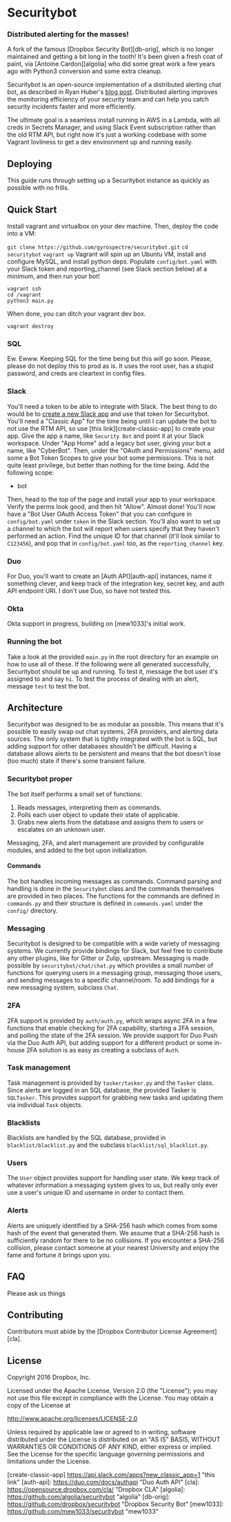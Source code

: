 # Securitybot
### Distributed alerting for the masses!
A fork of the famous [Dropbox Security Bot][db-orig], which is no longer maintained and getting a bit long in the tooth! It's been given a fresh coat of paint,
via [Antoine Cardon][algolia] who did some great work a few years ago with Python3 conversion and some extra cleanup.

Securitybot is an open-source implementation of a distributed alerting chat bot, as described in Ryan Huber's [blog post][slack-blog].
Distributed alerting improves the monitoring efficiency of your security team and can help you catch security incidents faster and more efficiently.

The ultimate goal is a seamless install running in AWS in a Lambda, with all creds in Secrets Manager, and using Slack Event subscription
rather than the old RTM API, but right now it's just a working codebase with some Vagrant lovliness to get a dev environment up and running easily.

## Deploying
This guide runs through setting up a Securitybot instance as quickly as possible with no frills.

## Quick Start
Install vagrant and virtualbox on your dev machine. Then, deploy the code into a VM:

`git clone https://github.com/gyrospectre/securitybot.git` 
`cd securitybot`
`vagrant up`
Vagrant will spin up an Ubuntu VM, install and configure MySQL, and install python deps. Populate `config/bot.yaml` with your
Slack token and reporting_channel (see Slack section below) at a minimum, and then run your bot!
```
vagrant ssh
cd /vagrant
python3 main.py
```
When done, you can ditch your vagrant dev box.
```
vagrant destroy
```

### SQL
Ew. Ewww. Keeping SQL for the time being but this will go soon. Please, please do not deploy this to prod as is. It uses the root user, 
has a stupid password, and creds are cleartext in config files.

### Slack
You'll need a token to be able to integrate with Slack.
The best thing to do would be to [create a new Slack app][bot-user] and use that token for Securitybot. You'll need a "Classic App" for the time
being until I can update the bot to not use the RTM API, so use [this link][create-classic-app] to create your app. Give the app a name, like `Security Bot`
and point it at your Slack workspace. Under "App Home" add a legacy bot user, giving your bot a name, like "CyberBot".
Then, under the "OAuth and Permissions" menu, add some a Bot Token Scopes to give your bot some permissions. This is not quite least privilege, but
better than nothing for the time being. Add the following scope:

- bot

Then, head to the top of the page and install your app to your workspace. Verify the perms look good, and then hit "Allow". Almost done!
You'll now have a "Bot User OAuth Access Token" that you can configure in `config/bot.yaml` under `token` in the Slack section. 
You'll also want to set up a channel to which the bot will report when users specify that they haven't performed an action.
Find the unique ID for that channel (it'll look similar to `C123456`), and pop that in `config/bot.yaml` too, as the `reporting_channel` key.

### Duo
For Duo, you'll want to create an [Auth API][auth-api] instances, name it something clever, and keep track of the integration key, secret key, and auth API endpoint URI.
I don't use Duo, so have not tested this.

### Okta
Okta support in progress, building on [mew1033]'s initial work.
 
### Running the bot
Take a look at the provided `main.py` in the root directory for an example on how to use all of these.
If the following were all generated successfully, Securitybot should be up and running.
To test it, message the bot user it's assigned to and say `hi`.
To test the process of dealing with an alert, message `test` to test the bot.

## Architecture
Securitybot was designed to be as modular as possible.
This means that it's possible to easily swap out chat systems, 2FA providers, and alerting data sources.
The only system that is tightly integrated with the bot is SQL, but adding support for other databases shouldn't be difficult.
Having a database allows alerts to be persistent and means that the bot doesn't lose (too much) state if there's some transient failure.

### Securitybot proper
The bot itself performs a small set of functions:

1. Reads messages, interpreting them as commands.
1. Polls each user object to update their state of applicable.
1. Grabs new alerts from the database and assigns them to users or escalates on an unknown user.

Messaging, 2FA, and alert management are provided by configurable modules, and added to the bot upon initialization.

#### Commands
The bot handles incoming messages as commands.
Command parsing and handling is done in the `Securitybot` class and the commands themselves are provided in two places.
The functions for the commands are defined in `commands.py` and their structure is defined in `commands.yaml` under the `config/` directory.

### Messaging
Securitybot is designed to be compatible with a wide variety of messaging systems.
We currently provide bindings for Slack, but feel free to contribute any other plugins, like for Gitter or Zulip, upstream.
Messaging is made possible by `securitybot/chat/chat.py` which provides a small number of functions for querying users in a messaging group, messaging those users, and sending messages to a specific channel/room.
To add bindings for a new messaging system, subclass `Chat`.

### 2FA
2FA support is provided by `auth/auth.py`, which wraps async 2FA in a few functions that enable checking for 2FA capability, starting a 2FA session, and polling the state of the 2FA session.
We provide support for Duo Push via the Duo Auth API, but adding support for a different product or some in-house 2FA solution is as easy as creating a subclass of `Auth`.

### Task management
Task management is provided by `tasker/tasker.py` and the `Tasker` class.
Since alerts are logged in an SQL database, the provided Tasker is `SQLTasker`.
This provides support for grabbing new tasks and updating them via individual `Task` objects.

### Blacklists
Blacklists are handled by the SQL database, provided in `blacklist/blacklist.py` and the subclass `blacklist/sql_blacklist.py`.

### Users
The `User` object provides support for handling user state.
We keep track of whatever information a messaging system gives to us, but really only ever use a user's unique ID and username in order to contact them.

### Alerts
Alerts are uniquely identified by a SHA-256 hash which comes from some hash of the event that generated them.
We assume that a SHA-256 hash is sufficiently random for there to be no collisions.
If you encounter a SHA-256 collision, please contact someone at your nearest University and enjoy the fame and fortune it brings upon you.

## FAQ

Please ask us things

## Contributing
Contributors must abide by the [Dropbox Contributor License Agreement][cla].

## License

Copyright 2016 Dropbox, Inc.

Licensed under the Apache License, Version 2.0 (the "License");
you may not use this file except in compliance with the License.
You may obtain a copy of the License at

   http://www.apache.org/licenses/LICENSE-2.0

Unless required by applicable law or agreed to in writing, software
distributed under the License is distributed on an "AS IS" BASIS,
WITHOUT WARRANTIES OR CONDITIONS OF ANY KIND, either express or implied.
See the License for the specific language governing permissions and
limitations under the License.



[slack-blog]: https://slack.engineering/distributed-security-alerting-c89414c992d6 "Distributed Alerting"
[bot-user]: https://api.slack.com/authentication/basics "Slack Bot Users"
[create-classic-app] https://api.slack.com/apps?new_classic_app=1 "this link"
[auth-api]: https://duo.com/docs/authapi "Duo Auth API"
[cla]: https://opensource.dropbox.com/cla/ "Dropbox CLA"
[algolia]: https://github.com/algolia/securitybot "algolia"
[db-orig]: https://github.com/dropbox/securitybot "Dropbox Security Bot" 
[mew1033]: https://github.com/mew1033/securitybot "mew1033"
